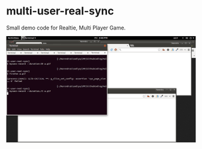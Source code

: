 # multi-user-real-sync
Small demo code for Realtie, Multi Player Game.

![a.fig](a.gif "Simple multiplayer real time game")
